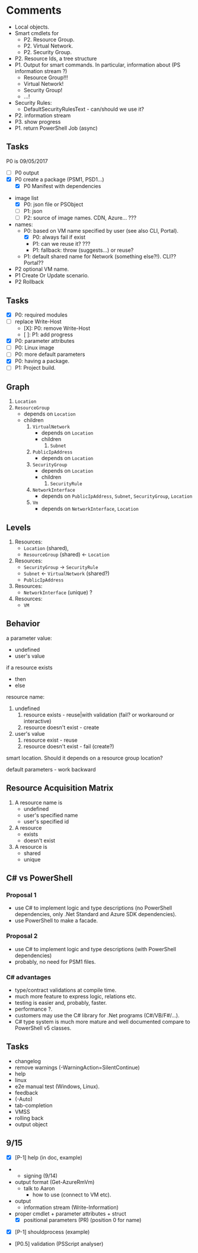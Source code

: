 # Comments

- Local objects.
- Smart cmdlets for
    - P2. Resource Group.
    - P2. Virtual Network.
    - P2. Security Group.
- P2. Resource Ids, a tree structure
- P1. Output for smart commands. In particular, information about (PS information stream ?)
    - Resource Group!!!
    - Virtual Network!
    - Security Group!
    - ...!
- Security Rules:
    - DefaultSecurityRulesText - can/should we use it?
- P2. information stream
- P3. show progress
- P1. return PowerShell Job (async)

## Tasks

P0 is 09/05/2017

- [ ] P0 output
- [X] P0 create a package (PSM1, PSD1...)
  - [X] P0 Manifest with dependencies
- image list
  - [X] P0: json file or PSObject
  - [ ] P1: json
  - [ ] P2: source of image names. CDN, Azure... ???
- names:
  - P0: based on VM name specified by user (see also CLI, Portal).
    - [X] P0: always fail if exist
    - P1: can we reuse it? ???
    - P1: fallback: throw (suggests...) or reuse?
  - P1: default shared name for Network (something else?!). CLI?? Portal??
- P2 optional VM name.
- P1 Create Or Update scenario.
- P2 Rollback

## Tasks

- [X] P0: required modules
- [ ] replace Write-Host
  - [X]: P0: remove Write-Host
  - [ ]: P1: add progress
- [X] P0: parameter attributes
- [ ] P0: Linux image
- [ ] P0: more default parameters
- [X] P0: having a package.
- [ ] P1: Project build.

## Graph

1. `Location`
1. `ResourceGroup`
   - depends on `Location`
   - children
     1. `VirtualNetwork`
        - depends on `Location`
        - children
          1. `Subnet`
     1. `PublicIpAddress`
        - depends on `Location`
     1. `SecurityGroup`
        - depends on `Location`
        - children
          1. `SecurityRule`
     1. `NetworkInterface`
        - depends on `PublicIpAddress`, `Subnet`, `SecurityGroup`, `Location`
     1. `Vm`
        - depends on `NetworkInterface`, `Location`

## Levels

1. Resources:
   - `Location` (shared),
   - `ResourceGroup` (shared) <- `Location`
1. Resources:
   - `SecurityGroup` -> `SecurityRule`
   - `Subnet` <- `VirtualNetwork` (shared?)
   - `PublicIpAddress`
1. Resources:
   - `NetworkInterface` (unique) ?
1. Resources:
   - `VM`

## Behavior

a parameter value:
  - undefined
  - user's value

if a resource exists
  - then
  - else

resource name:
1. undefined
   1. resource exists - reuse|with validation (fail? or workaround or interactive)
   1. resource doesn't exist - create
1. user's value
   1. resource exist - reuse
   1. resource doesn't exist - fail (create?)

smart location. Should it depends on a resource group location?

default parameters - work backward

## Resource Acquisition Matrix

1. A resource name is
   - undefined
   - user's specified name
   - user's specified id
1. A resource
   - exists
   - doesn't exist
1. A resource is
   - shared
   - unique

## C# vs PowerShell

### Proposal 1

- use C# to implement logic and type descriptions (no PowerShell dependencies, only .Net Standard and Azure SDK dependencies).
- use PowerShell to make a facade.

### Proposal 2

- use C# to implement logic and type descriptions (with PowerShell dependencies)
- probably, no need for PSM1 files.

### C# advantages

- type/contract validations at compile time.
- much more feature to express logic, relations etc.
- testing is easier and, probably, faster.
- performance ?.
- customers may use the C# library for .Net programs (C#/VB/F#/...).
- C# type system is much more mature and well documented compare to PowerShell v5 classes.

## Tasks

- changelog
- remove warnings (-WarningAction=SilentContinue)
- help
- linux
- e2e manual test (Windows, Linux).
- feedback
- (-Auto)
- tab-completion
- VMSS
- rolling back
- output object

## 9/15

- [X] [P-1] help (in doc, example)
- - signing (9/14)
- output format (Get-AzureRmVm)
  - talk to Aaron
    - how to use (connect to VM etc).
- output
  - information stream (Write-Information)
- proper cmdlet + parameter attributes + struct
  - [X] positional parameters (PR) (position 0 for name)
- [X] [P-1] shouldprocess (example)

- [P0.5] validation (PSScript analyser)
